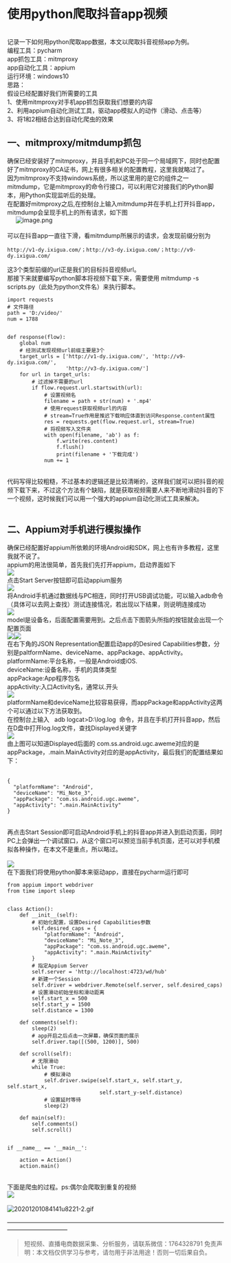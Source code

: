 # 使用python爬取抖音app视频


<br />记录一下如何用python爬取app数据，本文以爬取抖音视频app为例。<br />编程工具：pycharm<br />app抓包工具：mitmproxy<br />app自动化工具：appium<br />运行环境：windows10<br />思路：<br />假设已经配置好我们所需要的工具<br />1、使用mitmproxy对手机app抓包获取我们想要的内容<br />2、利用appium自动化测试工具，驱动app模拟人的动作（滑动、点击等）<br />3、将1和2相结合达到自动化爬虫的效果
<a name="hDFVg"></a>
## 一、mitmproxy/mitmdump抓包
确保已经安装好了mitmproxy，并且手机和PC处于同一个局域网下，同时也配置好了mitmproxy的CA证书，网上有很多相关的配置教程，这里我就略过了。<br />因为mitmproxy不支持windows系统，所以这里用的是它的组件之一mitmdump，它是mitmproxy的命令行接口，可以利用它对接我们的Python脚本，用Python实现监听后的处理。<br />在配置好mitmproxy之后,在控制台上输入mitmdump并在手机上打开抖音app，mitmdump会呈现手机上的所有请求，如下图<br />     ![image.png](https://cdn.nlark.com/yuque/0/2020/png/97322/1606783086181-c999aa8c-aa4b-4940-81f5-36f975a1a345.png#align=left&display=inline&height=302&margin=%5Bobject%20Object%5D&name=image.png&originHeight=604&originWidth=2654&size=187948&status=done&style=none&width=1327)<br /> <br />可以在抖音app一直往下滑，看mitmdump所展示的请求，会发现前缀分别为
```
http://v1-dy.ixigua.com/；http://v3-dy.ixigua.com/；http://v9-dy.ixigua.com/
```
这3个类型前缀的url正是我们的目标抖音视频url。<br />那接下来就要编写python脚本将视频下载下来，需要使用 mitmdump -s scripts.py（此处为python文件名）来执行脚本。
```
import requests
# 文件路径
path = 'D:/video/'
num = 1788
 
 
def response(flow):
    global num
    # 经测试发现视频url前缀主要是3个
    target_urls = ['http://v1-dy.ixigua.com/', 'http://v9-dy.ixigua.com/',
                   'http://v3-dy.ixigua.com/']
    for url in target_urls:
        # 过滤掉不需要的url
        if flow.request.url.startswith(url):
            # 设置视频名
            filename = path + str(num) + '.mp4'
            # 使用request获取视频url的内容
            # stream=True作用是推迟下载响应体直到访问Response.content属性
            res = requests.get(flow.request.url, stream=True)
            # 将视频写入文件夹
            with open(filename, 'ab') as f:
                f.write(res.content)
                f.flush()
                print(filename + '下载完成')
            num += 1
```
 <br />代码写得比较粗糙，不过基本的逻辑还是比较清晰的，这样我们就可以把抖音的视频下载下来，不过这个方法有个缺陷，就是获取视频需要人来不断地滑动抖音的下一个视频，这时候我们可以用一个强大的appium自动化测试工具来解决。<br /> 
<a name="bazdF"></a>
## 二、Appium对手机进行模拟操作
确保已经配置好appium所依赖的环境Android和SDK，网上也有许多教程，这里我就不说了。<br />appium的用法很简单，首先我们先打开appium，启动界面如下<br />![](https://cdn.nlark.com/yuque/0/2020/png/97322/1606783057792-8e12704f-1786-45da-981b-9952b3c96fae.png#align=left&display=inline&height=591&margin=%5Bobject%20Object%5D&originHeight=591&originWidth=634&size=0&status=done&style=none&width=634)<br />点击Start Server按钮即可启动appium服务<br />![](https://cdn.nlark.com/yuque/0/2020/png/97322/1606783057799-86af02aa-a8ba-4f2f-95cd-d19fd0e7e7b9.png#align=left&display=inline&height=594&margin=%5Bobject%20Object%5D&originHeight=594&originWidth=638&size=0&status=done&style=none&width=638)<br />将Android手机通过数据线与PC相连，同时打开USB调试功能，可以输入adb命令（具体可以去网上查找）测试连接情况，若出现以下结果，则说明连接成功<br />![](https://cdn.nlark.com/yuque/0/2020/png/97322/1606783057780-f916d9a4-5e60-4561-a8ef-7d2ac884797f.png#align=left&display=inline&height=43&margin=%5Bobject%20Object%5D&originHeight=43&originWidth=755&size=0&status=done&style=none&width=755)<br />model是设备名，后面配置需要用到。之后点击下图箭头所指的按钮就会出现一个配置页面<br />![](https://cdn.nlark.com/yuque/0/2020/png/97322/1606783057762-e73fb508-61ab-405b-8008-684420409ea7.png#align=left&display=inline&height=594&margin=%5Bobject%20Object%5D&originHeight=594&originWidth=638&size=0&status=done&style=none&width=638)![](https://cdn.nlark.com/yuque/0/2020/png/97322/1606783057813-2925fcfc-b7f9-4cb2-9aec-c5e238d05022.png#align=left&display=inline&height=563&margin=%5Bobject%20Object%5D&originHeight=563&originWidth=1065&size=0&status=done&style=none&width=1065)<br />在右下角的JSON Representation配置启动app的Desired Capabilities参数，分别是paltformName、deviceName、appPackage、appActivity。<br />platformName:平台名称，一般是Android或iOS.<br />deviceName:设备名称，手机的具体类型<br />appPackage:App程序包名<br />appActivity:入口Activity名，通常以.开头<br />![](https://cdn.nlark.com/yuque/0/2020/png/97322/1606783057807-254dbe2b-0245-47af-b117-66273d96d82a.png#align=left&display=inline&height=565&margin=%5Bobject%20Object%5D&originHeight=565&originWidth=1067&size=0&status=done&style=none&width=1067)<br />platformName和deviceName比较容易获得，而appPackage和appActivity这两个可以通过以下方法获取到。<br />在控制台上输入   adb logcat>D:\log.log  命令，并且在手机打开抖音app，然后在D盘中打开log.log文件，查找Displayed关键字<br />![](https://cdn.nlark.com/yuque/0/2020/png/97322/1606783057873-d1796a55-479b-43ed-baee-857351385233.png#align=left&display=inline&height=537&margin=%5Bobject%20Object%5D&originHeight=537&originWidth=1136&size=0&status=done&style=none&width=1136)<br />由上图可以知道Displayed后面的 com.ss.android.ugc.aweme对应的是appPackage，.main.MainActivity对应的是appActivity，最后我们的配置结果如下：<br /> 
```
{
  "platformName": "Android",
  "deviceName": "Mi_Note_3",
  "appPackage": "com.ss.android.ugc.aweme",
  "appActivity": ".main.MainActivity"
}
```
 <br />再点击Start Session即可启动Android手机上的抖音app并进入到启动页面，同时PC上会弹出一个调试窗口，从这个窗口可以预览当前手机页面，还可以对手机模拟各种操作，在本文不是重点，所以略过。<br /> <br />![](https://cdn.nlark.com/yuque/0/2020/png/97322/1606783057830-c8fa7f74-699b-4219-b475-c59c920f56ac.png#align=left&display=inline&height=562&margin=%5Bobject%20Object%5D&originHeight=562&originWidth=1060&size=0&status=done&style=none&width=1060)<br />在下面我们将使用python脚本来驱动app，直接在pycharm运行即可
```
from appium import webdriver
from time import sleep
 
 
class Action():
    def __init__(self):
        # 初始化配置，设置Desired Capabilities参数
        self.desired_caps = {
            "platformName": "Android",
            "deviceName": "Mi_Note_3",
            "appPackage": "com.ss.android.ugc.aweme",
            "appActivity": ".main.MainActivity"
        }
        # 指定Appium Server
        self.server = 'http://localhost:4723/wd/hub'
        # 新建一个Session
        self.driver = webdriver.Remote(self.server, self.desired_caps)
        # 设置滑动初始坐标和滑动距离
        self.start_x = 500
        self.start_y = 1500
        self.distance = 1300
 
    def comments(self):
        sleep(2)
        # app开启之后点击一次屏幕，确保页面的展示
        self.driver.tap([(500, 1200)], 500)
 
    def scroll(self):
        # 无限滑动
        while True:
            # 模拟滑动
            self.driver.swipe(self.start_x, self.start_y, self.start_x, 
                              self.start_y-self.distance)
            # 设置延时等待
            sleep(2)
 
    def main(self):
        self.comments()
        self.scroll()
 
 
if __name__ == '__main__':
 
    action = Action()
    action.main()
```
 <br />下面是爬虫的过程。ps:偶尔会爬取到重复的视频<br />![](https://cdn.nlark.com/yuque/0/2020/gif/97322/1606783057837-a42d5f32-15c1-4a4d-8ee5-69ae700b3580.gif#align=left&display=inline&height=500&margin=%5Bobject%20Object%5D&originHeight=500&originWidth=284&size=0&status=done&style=none&width=284)<br />
<br />![20201201084141u8221-2.gif](https://cdn.nlark.com/yuque/0/2020/gif/97322/1606783430346-24bbc33f-b15f-4a16-9a74-85aadd144cf3.gif#align=left&display=inline&height=428&margin=%5Bobject%20Object%5D&name=20201201084141u8221-2.gif&originHeight=428&originWidth=1121&size=2688898&status=done&style=none&width=1121)




——————————————————————————————————————————————

>
> 短视频、直播电商数据采集、分析服务，请联系微信：1764328791
> 免责声明：本文档仅供学习与参考，请勿用于非法用途！否则一切后果自负。
> 
